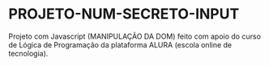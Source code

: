 # PROJETO-NUM-SECRETO-INPUT
Projeto com Javascript (MANIPULAÇÃO DA DOM) feito com apoio do curso de Lógica de Programação da plataforma ALURA (escola online de tecnologia).
